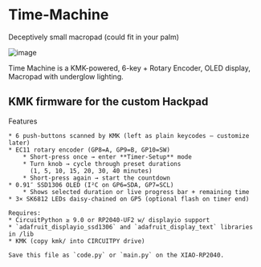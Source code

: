 # Time-Machine
Deceptively small macropad (could fit in your palm)

![image](https://github.com/user-attachments/assets/f33d87a3-e40c-47d5-a0a7-2164a2c59ac9)

Time Machine is a KMK-powered, 6-key + Rotary Encoder, OLED display, Macropad with underglow lighting. 


KMK firmware for the custom Hackpad
-----------------------------------
Features
~~~~~~~~
* 6 push‑buttons scanned by KMK (left as plain keycodes – customize later)
* EC11 rotary encoder (GP8=A, GP9=B, GP10=SW)
    * Short‑press once → enter **Timer‑Setup** mode
    * Turn knob → cycle through preset durations
      (1, 5, 10, 15, 20, 30, 40 minutes)
    * Short‑press again → start the countdown
* 0.91″ SSD1306 OLED (I²C on GP6=SDA, GP7=SCL)
    * Shows selected duration or live progress bar + remaining time
* 3× SK6812 LEDs daisy‑chained on GP5 (optional flash on timer end)

Requires:
* CircuitPython ≥ 9.0 or RP2040‑UF2 w/ displayio support
* `adafruit_displayio_ssd1306` and `adafruit_display_text` libraries in /lib
* KMK (copy kmk/ into CIRCUITPY drive)

Save this file as `code.py` or `main.py` on the XIAO‑RP2040.
